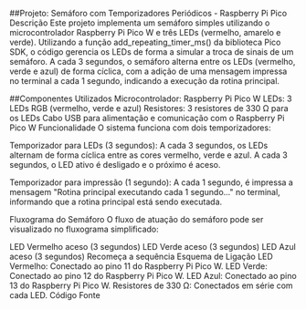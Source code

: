 
##Projeto: Semáforo com Temporizadores Periódicos - Raspberry Pi Pico
Descrição
Este projeto implementa um semáforo simples utilizando o microcontrolador Raspberry Pi Pico W e três LEDs (vermelho, amarelo e verde). Utilizando a função add_repeating_timer_ms() da biblioteca Pico SDK, o código gerencia os LEDs de forma a simular a troca de sinais de um semáforo. A cada 3 segundos, o semáforo alterna entre os LEDs (vermelho, verde e azul) de forma cíclica, com a adição de uma mensagem impressa no terminal a cada 1 segundo, indicando a execução da rotina principal.

##Componentes Utilizados
Microcontrolador: Raspberry Pi Pico W
LEDs: 3 LEDs RGB (vermelho, verde e azul)
Resistores: 3 resistores de 330 Ω para os LEDs
Cabo USB para alimentação e comunicação com o Raspberry Pi Pico W
Funcionalidade
O sistema funciona com dois temporizadores:

Temporizador para LEDs (3 segundos): A cada 3 segundos, os LEDs alternam de forma cíclica entre as cores vermelho, verde e azul. A cada 3 segundos, o LED ativo é desligado e o próximo é aceso.

Temporizador para impressão (1 segundo): A cada 1 segundo, é impressa a mensagem "Rotina principal executando cada 1 segundo..." no terminal, informando que a rotina principal está sendo executada.

Fluxograma do Semáforo
O fluxo de atuação do semáforo pode ser visualizado no fluxograma simplificado:

LED Vermelho aceso (3 segundos)
LED Verde aceso (3 segundos)
LED Azul aceso (3 segundos)
Recomeça a sequência
Esquema de Ligação
LED Vermelho: Conectado ao pino 11 do Raspberry Pi Pico W.
LED Verde: Conectado ao pino 12 do Raspberry Pi Pico W.
LED Azul: Conectado ao pino 13 do Raspberry Pi Pico W.
Resistores de 330 Ω: Conectados em série com cada LED.
Código Fonte
